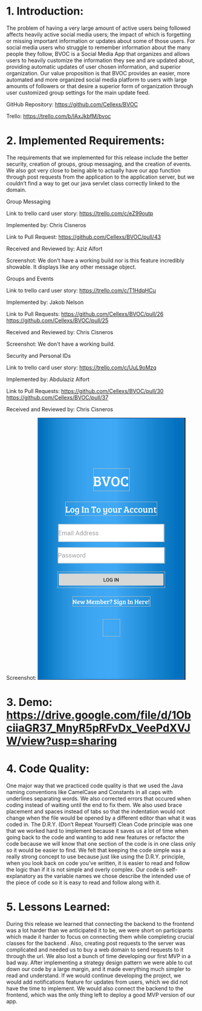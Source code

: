 # 1. Introduction:
The problem of having a very large amount of active users being followed affects heavily active social media users; the impact of which is forgetting or missing important information or updates about some of those users. For social media users who struggle to remember information about the many people they follow, BVOC is a Social Media App that organizes and allows users to heavily customize the information they see and are updated about, providing automatic updates of user chosen information, and superior organization. Our value proposition is that BVOC provides an easier, more automated and more organized social media platform to users with large amounts of followers or that desire a superior form of organization through user customized group settings for the main update feed.


GitHub Repository: https://github.com/Cellexs/BVOC 


Trello: https://trello.com/b/lAxJkbfM/bvoc


# 2. Implemented Requirements:
The requirements that we implemented for this release include the better security, creation of groups, group messaging, and the creation of events. We also got very close to being able to actually have our app function through post requests from the application to the application server, but we couldn’t find a way to get our java servlet class correctly linked to the domain. 


Group Messaging


Link to trello card user story: https://trello.com/c/eZ99outp


Implemented by: Chris Cisneros


Link to Pull Request: https://github.com/Cellexs/BVOC/pull/43


Received and Reviewed by: Aziz Alfort


Screenshot: We don't have a working build nor is this feature incredibly showable. It displays like any other message object.


Groups and Events


Link to trello card user story: https://trello.com/c/T1HdqHCu 


Implemented by: Jakob Nelson


Link to Pull Requests: https://github.com/Cellexs/BVOC/pull/26
			https://github.com/Cellexs/BVOC/pull/25


Received and Reviewed by: Chris Cisneros


Screenshot: We don't have a working build.



Security and Personal IDs


Link to trello card user story: https://trello.com/c/UuL9oMzq 


Implemented by: Abdulaziz Alfort


Link to Pull Requests: https://github.com/Cellexs/BVOC/pull/30
			https://github.com/Cellexs/BVOC/pull/37


Received and Reviewed by: Chris Cisneros


Screenshot: ![Login](https://github.com/Cellexs/BVOC/blob/master/Pictures/log.PNG)


# 3. Demo: https://drive.google.com/file/d/1ObciiaGR37_MnyR5pRFvDx_VeePdXVJW/view?usp=sharing 


# 4. Code Quality:
One major way that we practiced code quality is that we used the Java naming conventions like CamelCase and Constants in all caps with underlines separating words. We also corrected errors that occured when coding instead of waiting until the end to fix them. We also used brace placement and spaces instead of tabs so that the indentation would not change when the file would be opened by a different editor than what it was coded in. The D.R.Y. (Don’t Repeat Yourself) Clean Code principle was one that we worked hard to implement because it saves us a lot of time when going back to the code and wanting to add new features or refactor the code because we will know that one section of the code is in one class only so it would be easier to find. We felt that keeping the code simple was a really strong concept to use because just like using the D.R.Y. principle, when you look back on code you’ve written, it is easier to read and follow the logic than if it is not simple and overly complex. Our code is self-explanatory as the variable names we chose describe the intended use of the piece of code so it is easy to read and follow along with it.
# 5. Lessons Learned:
During this release we learned that connecting the backend to the frontend was a lot harder than we anticipated it to be, we were short on participants which made it harder to focus on connecting them while completing crucial classes for the backend . Also, creating post requests to the server was complicated and needed us to buy a web domain to send requests to it through the url. We also lost a bunch of time developing our first MVP in a bad way. After implementing a strategy design pattern we were able to cut down our code by a large margin, and it made everything much simpler to read and understand. If we would continue developing the project, we would add notifications feature for updates from users, which we did not have the time to implement. We would also connect the backend to the frontend, which was the only thing left to deploy a good MVP version of our app. 
